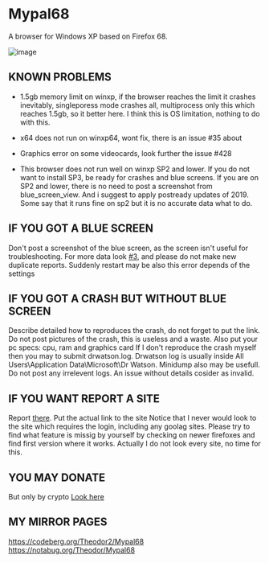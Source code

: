# Mypal68

A browser for Windows XP based on Firefox 68.

![image](https://user-images.githubusercontent.com/19492771/152347482-f51058cd-2967-4bc5-80fd-5d269c328774.png)


## KNOWN PROBLEMS

- 1.5gb memory limit on winxp, if the browser reaches the limit it crashes inevitably, singleporess mode crashes all,
  multiprocess only this which reaches 1.5gb, so it better here.
  I think this is OS limitation, nothing to do with this.

- x64 does not run on winxp64, wont fix, there is an issue #35 about

- Graphics error on some videocards, look further the issue #428

- This browser does not run well on winxp SP2 and lower. If you do not want to install SP3, be ready for crashes and blue screens.
  If you are on SP2 and lower, there is no need to post a screenshot from blue_screen_view. And i suggest to apply postready updates of 2019.
  Some say that it runs fine on sp2 but it is no accurate data what to do.


## IF YOU GOT A BLUE SCREEN

Don't post a screenshot of the blue screen, as the screen isn't useful for troubleshooting.
For more data look [#3](https://github.com/Feodor2/Mypal68/issues/3), and please do not make new duplicate reports.
Suddenly restart may be also this error depends of the settings

## IF YOU GOT A CRASH BUT WITHOUT BLUE SCREEN

Describe detailed how to reproduces the crash, do not forget to put the link.
Do not post pictures of the crash, this is useless and a waste.
Also put your pc specs: cpu, ram and graphics card
If I don't reproduce the crash myself then you may to submit drwatson.log.
Drwatson log is usually inside All Users\Application Data\Microsoft\Dr Watson.
Minidump also may be usefull. Do not post any irrelevent logs.
An issue without details cosider as invalid.

## IF YOU WANT REPORT A SITE

Report [there](https://github.com/Feodor2/Mypal68/issues/228).
Put the actual link to the site
Notice that I never would look to the site which requires the login, including any goolag sites.
Please try to find what feature is missig by yourself by checking on newer firefoxes and find first version where it works.
Actually I do not look every site, no time for this.

## YOU MAY DONATE

But only by crypto [Look here](https://github.com/Feodor2/Mypal68/issues/84)


## MY MIRROR PAGES

https://codeberg.org/Theodor2/Mypal68 \
https://notabug.org/Theodor/Mypal68

